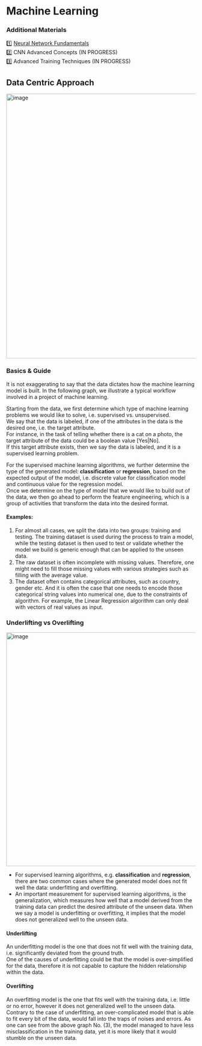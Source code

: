 # Machine Learning

### Additional Materials
1️⃣ [Neural Network Fundamentals](https://github.com/Glareone/AI-LLM-RAG-best-practices/blob/main/ML/Neural%20Network%20Fundamentals.md)  
2️⃣ CNN Advanced Concepts (IN PROGRESS)  
3️⃣ Advanced Training Techniques (IN PROGRESS)  

## Data Centric Approach
<img width="704" alt="image" src="https://github.com/user-attachments/assets/cd26f12a-dc14-4896-ba30-1025c3b19890" />

### Basics & Guide
It is not exaggerating to say that the data dictates how the machine learning model is built. In the following graph, we illustrate a typical workflow involved in a project of machine learning.

Starting from the data, we first determine which type of machine learning problems we would like to solve, i.e. supervised vs. unsupervised.  
We say that the data is labeled, if one of the attributes in the data is the desired one, i.e. the target attribute.  
For instance, in the task of telling whether there is a cat on a photo, the target attribute of the data could be a boolean value [Yes|No].  
If this target attribute exists, then we say the data is labeled, and it is a supervised learning problem. 

For the supervised machine learning algorithms, we further determine the type of the generated model: **classification** or **regression**, based on the expected output of the model, i.e. discrete value for classification model and continuous value for the regression model.  
Once we determine on the type of model that we would like to build out of the data, we then go ahead to perform the feature engineering, which is a group of activities that transform the data into the desired format.  


#### Examples:
1. For almost all cases, we split the data into two groups: training and testing. The training dataset is used during the process to train a model, while the testing dataset is then used to test or validate whether the model we build is generic enough that can be applied to the unseen data. 
2. The raw dataset is often incomplete with missing values. Therefore, one might need to fill those missing values with various strategies such as filling with the average value. 
3. The dataset often contains categorical attributes, such as country, gender etc. And it is often the case that one needs to encode those categorical string values into numerical one, due to the constraints of algorithm. For example, the Linear Regression algorithm can only deal with vectors of real values as input. 

### Underlifting vs Overlifting
<img width="622" alt="image" src="https://github.com/user-attachments/assets/bf45e84d-00ac-43f1-bc2b-46b8614628ab" />

* For supervised learning algorithms, e.g. **classification** and **regression**, there are two common cases where the generated model does not fit well the data: underfitting and overfitting. 
* An important measurement for supervised learning algorithms, is the generalization, which measures how well that a model derived from the training data can predict the desired attribute of the unseen data. When we say a model is underfitting or overfitting, it implies that the model does not generalized well to the unseen data. 

#### Underlifting
An underfitting model is the one that does not fit well with the training data, i.e. significantly deviated from the ground truth.  
One of the causes of underfitting could be that the model is over-simplified for the data, therefore it is not capable to capture the hidden relationship within the data.  

#### Overlifting
An overfitting model is the one that fits well with the training data, i.e. little or no error, however it does not generalized well to the unseen data.  
Contrary to the case of underfitting, an over-complicated model that is able to fit every bit of the data, would fall into the traps of noises and errors. As one can see from the above graph No. (3), the model managed to have less misclassification in the training data, yet it is more likely that it would stumble on the unseen data.

